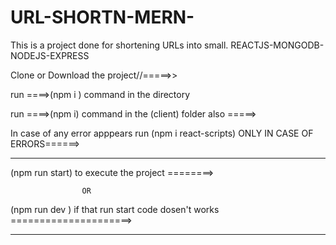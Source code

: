 # URL-SHORTN-MERN-
This is a project done for shortening URLs into small. REACTJS-MONGODB-NODEJS-EXPRESS

Clone or Download the project//=====>>                                                
                                                                                      
run ====>(npm i ) command in the directory                                            
                                                                                      
run ====>(npm i) command in the (client) folder also =====>                           
                                                                                      
In case of any error apppears run (npm i react-scripts) ONLY IN CASE OF ERRORS======> 
                                                                                      
---------------------------------------------------------------------------------------

(npm run start) to execute the project ========>
 
                    OR
                    
(npm run dev ) if that run start code dosen't works =====================>

----------------------------------------------------------------------------------------
                    

